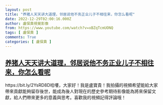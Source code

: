 ```yaml
---
layout: post
title: "养猪人天天讲大道理，邻居说他不务正业儿子不相往来，你怎么看呢"
date: 2022-12-29T02:00:16.000Z
author: 盧保貴視覺影像
from: https://www.youtube.com/watch?v=xBZqTcmUONQ
tags: [ 盧保貴 ]
comments: True
categories: [ 盧保貴 ]
---
```

<!--1672279216000-->
[养猪人天天讲大道理，邻居说他不务正业儿子不相往来，你怎么看呢](https://www.youtube.com/watch?v=xBZqTcmUONQ)
------

<div>
https://bit.ly/2YsRD8D哈嘍，大家好！我是盧寶貴！我拍攝的視頻希望能給大家帶來貢獻能夠留存後世，能成為後人對現在的歷史參考期待影像能為將來保留文獻，給人們帶來更多的意義與思考。喜歡我的視頻記得評論哦！
</div>
